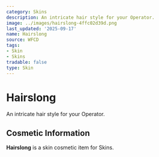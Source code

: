 ```yaml
---
category: Skins
description: An intricate hair style for your Operator.
image: ../images/hairslong-4ffc02d39d.png
last_updated: '2025-09-17'
name: Hairslong
source: WFCD
tags:
- Skin
- Skins
tradable: false
type: Skin
---
```


# Hairslong

An intricate hair style for your Operator.

## Cosmetic Information

**Hairslong** is a skin cosmetic item for Skins.

